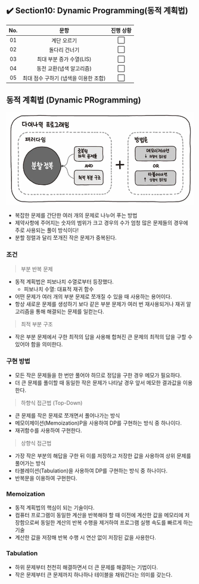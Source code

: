 ## ✔️ Section10: Dynamic Programming(동적 계획법)

| No. |                 문항                  | 진행 상황 |
| :-: | :-----------------------------------: | :-------: |
| 01  |              계단 오르기              |    ⬜     |
| 02  |             돌다리 건너기             |    ⬜     |
| 03  |       최대 부분 증가 수열(LIS)        |    ⬜     |
| 04  |       동전 교환(냅색 알고리즘)        |    ⬜     |
| 05  | 최대 점수 구하기 (냅색을 이용한 조합) |    ⬜     |

## 동적 계획법 (Dynamic PRogramming)

![Alt text](image.png)

- 복잡한 문제를 간단한 여러 개의 문제로 나누어 푸는 방법
- 제약사항에 주어지는 숫자의 범위가 크고 경우의 수가 엄청 많은 문제들의 경우에 주로 사용되는 풀이 방식이다!
- 분할 정렬과 달리 쪼개진 작은 문제가 중복된다.

### 조건

> 부분 반복 문제

- 동적 계획법은 피보나치 수열로부터 등장했다.
  - 피보나치 수열: 대표적 재귀 함수
- 어떤 문제가 여러 개의 부분 문제로 쪼개질 수 있을 때 사용하는 용어이다.
- 항상 새로운 문제를 생성하기 보다 같은 부분 문제가 여러 번 재사용되거나 재귀 알고리즘을 통해 해결되는 문제를 일컫는다.

> 최적 부분 구조

- 작은 부분 문제에서 구한 최적의 답을 사용해 합쳐진 큰 문제의 최적의 답을 구할 수 있어야 함을 의미한다.

### 구현 방법

- 모든 작은 문제들을 한 번만 풀어야 하므로 정답을 구한 경우 메모가 필요하다.
- 더 큰 문제를 풀이할 때 동일한 작은 문제가 나타날 경우 앞서 메모한 결과값을 이용한다.

> 하향식 접근법 (Top-Down)

- 큰 문제를 작은 문제로 쪼개면서 풀어나가는 방식
- 메모이제이션(Memoization)P을 사용하여 DP를 구현하는 방식 중 하나이다.
- 재귀함수를 사용하여 구현한다.

> 상향식 접근법

- 가장 작은 부분의 해답을 구한 뒤 이를 저장하고 저장한 값을 사용하여 상위 문제를 풀어가는 방식
- 타블레이션(Tabulation)을 사용하여 DP를 구현하는 방식 중 하나이다.
- 반복문을 이용하여 구현한다.

### Memoization

- 동적 계획법의 핵심이 되는 기술이다.
- 컴퓨터 프로그램이 동일한 계산을 반복해야 할 때 이전에 계산한 값을 메모리에 저장함으로써 동일한 계산의 반복 수행을 제거하여 프로그램 실행 속도를 빠르게 하는 기술
- 계산한 값을 저장해 반복 수행 시 연산 없이 저장된 값을 사용한다.

### Tabulation

- 하위 문제부터 천천히 해결하면서 더 큰 문제를 해결하는 기법이다.
- 작은 문제부터 큰 문제까지 하나하나 테이블을 채워간다는 의미를 갖는다.
